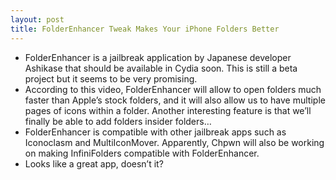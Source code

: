 ```yaml
---
layout: post
title: FolderEnhancer Tweak Makes Your iPhone Folders Better
---
```

* FolderEnhancer is a jailbreak application by Japanese developer Ashikase that should be available in Cydia soon. This is still a beta project but it seems to be very promising.
* According to this video, FolderEnhancer will allow to open folders much faster than Apple’s stock folders, and it will also allow us to have multiple pages of icons within a folder. Another interesting feature is that we’ll finally be able to add folders insider folders…
* FolderEnhancer is compatible with other jailbreak apps such as Iconoclasm and MultiIconMover. Apparently, Chpwn will also be working on making InfiniFolders compatible with FolderEnhancer.
* Looks like a great app, doesn’t it?

